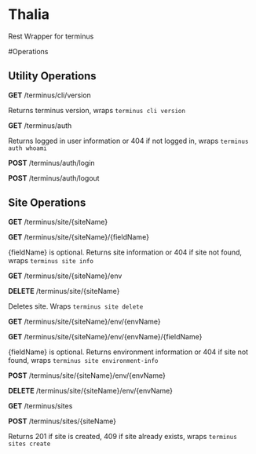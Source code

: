 # Thalia

Rest Wrapper for terminus

#Operations

## Utility Operations

**GET** /terminus/cli/version

Returns terminus version, wraps `terminus cli version`

**GET** /terminus/auth

Returns logged in user information or 404 if not logged in, wraps `terminus auth whoami`

**POST** /terminus/auth/login

**POST** /terminus/auth/logout

## Site Operations
**GET** /terminus/site/{siteName}

**GET** /terminus/site/{siteName}/{fieldName}

{fieldName} is optional. Returns site information or 404 if site not found, wraps `terminus site info`

**GET** /terminus/site/{siteName}/env


**DELETE** /terminus/site/{siteName}

Deletes site. Wraps `terminus site delete`

**GET** /terminus/site/{siteName}/env/{envName}

**GET** /terminus/site/{siteName}/env/{envName}/{fieldName}

{fieldName} is optional. Returns  environment information or 404 if site not found, wraps `terminus site environment-info`

**POST** /terminus/site/{siteName}/env/{envName}

**DELETE** /terminus/site/{siteName}/env/{envName}

**GET** /terminus/sites

**POST** /terminus/sites/{siteName}

Returns 201 if site is created, 409 if site already exists, wraps `terminus sites create`
